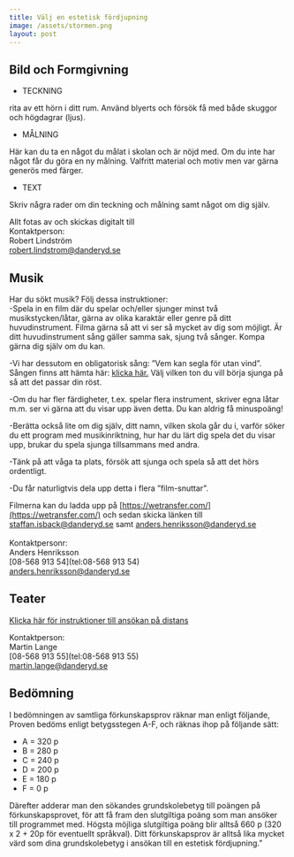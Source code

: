 ```yaml
---
title: Välj en estetisk fördjupning
image: /assets/stormen.png
layout: post
---
```


## Bild och Formgivning

* TECKNING

rita av ett hörn i ditt rum. Använd blyerts och försök få med både skuggor och högdagrar (ljus).<br>
* MÅLNING

Här kan du ta en något du målat i skolan och är nöjd med. Om du inte har något får du göra en ny målning. Valfritt material och motiv men var gärna generös med färger.<br>
* TEXT

Skriv några rader om din teckning och målning samt något om dig själv.<br>

Allt fotas av och skickas digitalt till<br>
Kontaktperson:<br>
Robert Lindström<br>
[robert.lindstrom@danderyd.se](mailto:robert.lindstrom@danderyd.se)

## Musik

Har du sökt musik? Följ dessa instruktioner:
<br>
-Spela in en film där du spelar och/eller sjunger minst två musikstycken/låtar, gärna av olika karaktär eller genre på ditt huvudinstrument. Filma gärna så att vi ser så mycket av dig som möjligt.
Är ditt huvudinstrument sång gäller samma sak, sjung två sånger. Kompa gärna dig själv om du kan. 

-Vi har dessutom en obligatorisk sång: ”Vem kan segla för utan vind”. Sången finns att hämta här: [klicka här.](/assets/VemKanSeglaförutanVind.pdf) Välj vilken ton du vill börja sjunga på så att det passar din röst.

-Om du har fler färdigheter, t.ex. spelar flera instrument, skriver egna låtar m.m. ser vi gärna att du visar upp även detta. Du kan aldrig få minuspoäng!

-Berätta också lite om dig själv, ditt namn, vilken skola går du i, varför söker du ett program med musikinriktning, hur har du lärt dig spela det du visar upp, brukar du spela sjunga tillsammans med andra.

-Tänk på att våga ta plats, försök att sjunga och spela så att det hörs ordentligt.

-Du får naturligtvis dela upp detta i flera ”film-snuttar”.

Filmerna kan du ladda upp på [https://wetransfer.com/](https://wetransfer.com/) och sedan skicka länken till [staffan.isback@danderyd.se](mailto:staffan.isback@danderyd.se) samt [anders.henriksson@danderyd.se](mailto:staffan.isback@danderyd.se)
<br>
<br>
Kontaktpersonr:<br>
Anders Henriksson<br>
[08-568 913 54](tel:08-568 913 54)<br>
[anders.henriksson@danderyd.se](mailto:anders.henriksson@danderyd.se)

## Teater

[Klicka här för instruktioner till ansökan på distans](/assets/omvalteater2020.pdf)

Kontaktperson:<br>
Martin Lange<br>
[08-568 913 55](tel:08-568 913 55)<br>
[martin.lange@danderyd.se](mailto:martin.lange@danderyd.se)

## Bedömning

I bedömningen av samtliga förkunskapsprov räknar man enligt följande,
Proven bedöms enligt betygsstegen A-F, och räknas ihop på följande sätt:
<br>
<ul>
  <li>A = 320 p</li>
<li>B = 280 p</li>
<li>C = 240 p</li>
<li>D = 200 p</li>
<li>E = 180 p</li>
<li>F = 0 p</li>
</ul>

Därefter adderar man den sökandes grundskolebetyg till poängen på förkunskapsprovet, för att få fram den slutgiltiga poäng som man ansöker till programmet med. Högsta möjliga slutgiltiga poäng blir alltså 660 p (320 x 2 + 20p för eventuellt språkval). Ditt förkunskapsprov är alltså lika mycket värd som dina grundskolebetyg i ansökan till en estetisk fördjupning.”
